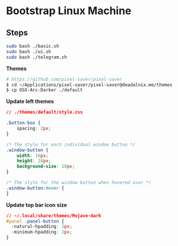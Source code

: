 # Bootstrap Linux Machine

## Steps
```bash
sudo bash ./basic.sh
sudo bash ./ui.sh
sudo bash ./telegram.sh
```

**Themes**
```bash
# https://github.com/pixel-saver/pixel-saver
$ cd ~/Applications/pixel-saver/pixel-saver@deadalnix.me/themes
$ cp OSX-Arc-Darker ./default
```
**Update left themes**

```css
// ./themes/default/style.css

.button-box {
	spacing: 2px;
}

/* The style for each individual window button */
.window-button {
	width: 16px;
	height: 16px;
	background-size: 10px;
}

/* The style for the window button when hovered over */
.window-button:hover {
}

```

**Update top bar icon size**
```css
// ~/.local/share/themes/Mojave-dark
#panel .panel-button {
  -natural-hpadding: 2px;
  -minimum-hpadding: 2px;
}
```

